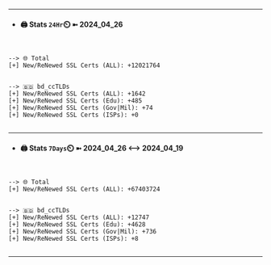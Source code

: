 

---
- #### 🖨️ **Stats** `24Hr`⏲️ ➼ 2024_04_26
```console


--> 🌐 Total
[+] New/ReNewed SSL Certs (ALL): +12021764


--> 🇧🇩 bd_ccTLDs
[+] New/ReNewed SSL Certs (ALL): +1642
[+] New/ReNewed SSL Certs (Edu): +485
[+] New/ReNewed SSL Certs (Gov|Mil): +74
[+] New/ReNewed SSL Certs (ISPs): +0


```

---
- #### 🖨️ **Stats** `7Days`⏲️ ➼ 2024_04_26 <--> 2024_04_19
```console


--> 🌐 Total
[+] New/ReNewed SSL Certs (ALL): +67403724


--> 🇧🇩 bd_ccTLDs
[+] New/ReNewed SSL Certs (ALL): +12747
[+] New/ReNewed SSL Certs (Edu): +4628
[+] New/ReNewed SSL Certs (Gov|Mil): +736
[+] New/ReNewed SSL Certs (ISPs): +8


```

---

